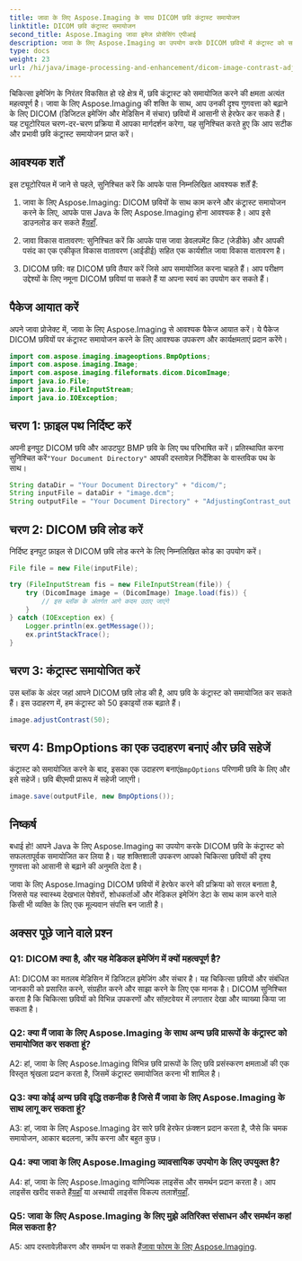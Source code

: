 ```yaml
---
title: जावा के लिए Aspose.Imaging के साथ DICOM छवि कंट्रास्ट समायोजन
linktitle: DICOM छवि कंट्रास्ट समायोजन
second_title: Aspose.Imaging जावा इमेज प्रोसेसिंग एपीआई
description: जावा के लिए Aspose.Imaging का उपयोग करके DICOM छवियों में कंट्रास्ट को समायोजित करना सीखें। चिकित्सा छवियों की दृश्य गुणवत्ता को सहजता से बढ़ाएं।
type: docs
weight: 23
url: /hi/java/image-processing-and-enhancement/dicom-image-contrast-adjustment/
---
```

चिकित्सा इमेजिंग के निरंतर विकसित हो रहे क्षेत्र में, छवि कंट्रास्ट को समायोजित करने की क्षमता अत्यंत महत्वपूर्ण है। जावा के लिए Aspose.Imaging की शक्ति के साथ, आप उनकी दृश्य गुणवत्ता को बढ़ाने के लिए DICOM (डिजिटल इमेजिंग और मेडिसिन में संचार) छवियों में आसानी से हेरफेर कर सकते हैं। यह ट्यूटोरियल चरण-दर-चरण प्रक्रिया में आपका मार्गदर्शन करेगा, यह सुनिश्चित करते हुए कि आप सटीक और प्रभावी छवि कंट्रास्ट समायोजन प्राप्त करें।

## आवश्यक शर्तें

इस ट्यूटोरियल में जाने से पहले, सुनिश्चित करें कि आपके पास निम्नलिखित आवश्यक शर्तें हैं:

1.  जावा के लिए Aspose.Imaging: DICOM छवियों के साथ काम करने और कंट्रास्ट समायोजन करने के लिए, आपके पास Java के लिए Aspose.Imaging होना आवश्यक है। आप इसे डाउनलोड कर सकते हैं[यहाँ](https://releases.aspose.com/imaging/java/).

2. जावा विकास वातावरण: सुनिश्चित करें कि आपके पास जावा डेवलपमेंट किट (जेडीके) और आपकी पसंद का एक एकीकृत विकास वातावरण (आईडीई) सहित एक कार्यशील जावा विकास वातावरण है।

3. DICOM छवि: वह DICOM छवि तैयार करें जिसे आप समायोजित करना चाहते हैं। आप परीक्षण उद्देश्यों के लिए नमूना DICOM छवियां पा सकते हैं या अपना स्वयं का उपयोग कर सकते हैं।

## पैकेज आयात करें

अपने जावा प्रोजेक्ट में, जावा के लिए Aspose.Imaging से आवश्यक पैकेज आयात करें। ये पैकेज DICOM छवियों पर कंट्रास्ट समायोजन करने के लिए आवश्यक उपकरण और कार्यक्षमताएं प्रदान करेंगे।

```java
import com.aspose.imaging.imageoptions.BmpOptions;
import com.aspose.imaging.Image;
import com.aspose.imaging.fileformats.dicom.DicomImage;
import java.io.File;
import java.io.FileInputStream;
import java.io.IOException;
```

## चरण 1: फ़ाइल पथ निर्दिष्ट करें

 अपनी इनपुट DICOM छवि और आउटपुट BMP छवि के लिए पथ परिभाषित करें। प्रतिस्थापित करना सुनिश्चित करें`"Your Document Directory"` आपकी दस्तावेज़ निर्देशिका के वास्तविक पथ के साथ।

```java
String dataDir = "Your Document Directory" + "dicom/";
String inputFile = dataDir + "image.dcm";
String outputFile = "Your Document Directory" + "AdjustingContrast_out.bmp";
```

## चरण 2: DICOM छवि लोड करें

निर्दिष्ट इनपुट फ़ाइल से DICOM छवि लोड करने के लिए निम्नलिखित कोड का उपयोग करें।

```java
File file = new File(inputFile);

try (FileInputStream fis = new FileInputStream(file)) {
    try (DicomImage image = (DicomImage) Image.load(fis)) {
        // इस ब्लॉक के अंतर्गत आगे कदम उठाए जाएंगे
    }
} catch (IOException ex) {
    Logger.println(ex.getMessage());
    ex.printStackTrace();
}
```

## चरण 3: कंट्रास्ट समायोजित करें

उस ब्लॉक के अंदर जहां आपने DICOM छवि लोड की है, आप छवि के कंट्रास्ट को समायोजित कर सकते हैं। इस उदाहरण में, हम कंट्रास्ट को 50 इकाइयों तक बढ़ाते हैं।

```java
image.adjustContrast(50);
```

## चरण 4: BmpOptions का एक उदाहरण बनाएं और छवि सहेजें

 कंट्रास्ट को समायोजित करने के बाद, इसका एक उदाहरण बनाएं`BmpOptions` परिणामी छवि के लिए और इसे सहेजें। छवि बीएमपी प्रारूप में सहेजी जाएगी।

```java
image.save(outputFile, new BmpOptions());
```

## निष्कर्ष

बधाई हो! आपने Java के लिए Aspose.Imaging का उपयोग करके DICOM छवि के कंट्रास्ट को सफलतापूर्वक समायोजित कर लिया है। यह शक्तिशाली उपकरण आपको चिकित्सा छवियों की दृश्य गुणवत्ता को आसानी से बढ़ाने की अनुमति देता है।

जावा के लिए Aspose.Imaging DICOM छवियों में हेरफेर करने की प्रक्रिया को सरल बनाता है, जिससे यह स्वास्थ्य देखभाल पेशेवरों, शोधकर्ताओं और मेडिकल इमेजिंग डेटा के साथ काम करने वाले किसी भी व्यक्ति के लिए एक मूल्यवान संपत्ति बन जाती है।

## अक्सर पूछे जाने वाले प्रश्न

### Q1: DICOM क्या है, और यह मेडिकल इमेजिंग में क्यों महत्वपूर्ण है?

A1: DICOM का मतलब मेडिसिन में डिजिटल इमेजिंग और संचार है। यह चिकित्सा छवियों और संबंधित जानकारी को प्रसारित करने, संग्रहीत करने और साझा करने के लिए एक मानक है। DICOM सुनिश्चित करता है कि चिकित्सा छवियों को विभिन्न उपकरणों और सॉफ़्टवेयर में लगातार देखा और व्याख्या किया जा सकता है।

### Q2: क्या मैं जावा के लिए Aspose.Imaging के साथ अन्य छवि प्रारूपों के कंट्रास्ट को समायोजित कर सकता हूं?

A2: हां, जावा के लिए Aspose.Imaging विभिन्न छवि प्रारूपों के लिए छवि प्रसंस्करण क्षमताओं की एक विस्तृत श्रृंखला प्रदान करता है, जिसमें कंट्रास्ट समायोजित करना भी शामिल है।

### Q3: क्या कोई अन्य छवि वृद्धि तकनीक है जिसे मैं जावा के लिए Aspose.Imaging के साथ लागू कर सकता हूं?

A3: हां, जावा के लिए Aspose.Imaging ढेर सारे छवि हेरफेर फ़ंक्शन प्रदान करता है, जैसे कि चमक समायोजन, आकार बदलना, क्रॉप करना और बहुत कुछ।

### Q4: क्या जावा के लिए Aspose.Imaging व्यावसायिक उपयोग के लिए उपयुक्त है?

 A4: हां, जावा के लिए Aspose.Imaging वाणिज्यिक लाइसेंस और समर्थन प्रदान करता है। आप लाइसेंस खरीद सकते हैं[यहाँ](https://purchase.aspose.com/buy) या अस्थायी लाइसेंस विकल्प तलाशें[यहाँ](https://purchase.aspose.com/temporary-license/).

### Q5: जावा के लिए Aspose.Imaging के लिए मुझे अतिरिक्त संसाधन और समर्थन कहां मिल सकता है?

 A5: आप दस्तावेज़ीकरण और समर्थन पा सकते हैं[जावा फोरम के लिए Aspose.Imaging](https://forum.aspose.com/).